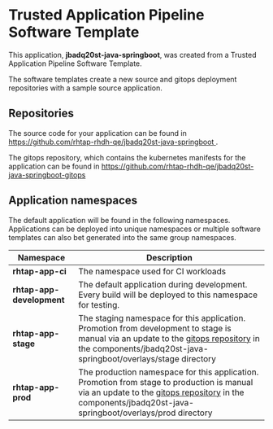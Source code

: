 # Trusted Application Pipeline Software Template

This application, **jbadq20st-java-springboot**, was created from a Trusted Application Pipeline Software Template.

The software templates create a new source and gitops deployment repositories with a sample source application. 

## Repositories

The source code for your application can be found in [https://github.com/rhtap-rhdh-qe/jbadq20st-java-springboot ](https://github.com/rhtap-rhdh-qe/jbadq20st-java-springboot ).
 
The gitops repository, which contains the kubernetes manifests for the application can be found in 
[https://github.com/rhtap-rhdh-qe/jbadq20st-java-springboot-gitops ](https://github.com/rhtap-rhdh-qe/jbadq20st-java-springboot-gitops ) 

## Application namespaces 

The default application will be found in the following namespaces. Applications can be deployed into unique namespaces or multiple software templates can also bet generated into the same group namespaces.  

|  Namespace   |  Description   |  
| -------- | -------- |
| **rhtap-app-ci** | The namespace used for CI workloads |
| **rhtap-app-development** | The default application during development. Every build will be deployed to this namespace for testing. |
| **rhtap-app-stage** | The staging namespace for this application. Promotion from development to stage is manual via an update to the [gitops repository](https://github.com/rhtap-rhdh-qe/jbadq20st-java-springboot-gitops ) in the components/jbadq20st-java-springboot/overlays/stage directory |
| **rhtap-app-prod** | The production namespace for this application. Promotion from stage to production is manual via an update to the [gitops repository](https://github.com/rhtap-rhdh-qe/jbadq20st-java-springboot-gitops ) in the components/jbadq20st-java-springboot/overlays/prod directory |